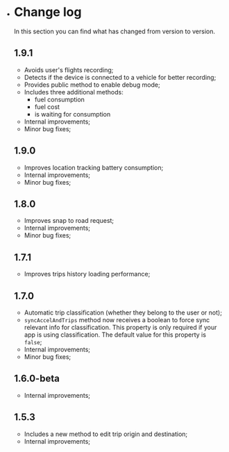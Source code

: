 - # Change log

  In this section you can find what has changed from version to version.

  ## 1.9.1

  - Avoids user's flights recording;
  - Detects if the device is connected to a vehicle for better recording;
  - Provides public method to enable debug mode;
  - Includes three additional methods:
    - fuel consumption
    - fuel cost
    - is waiting for consumption
  - Internal improvements;
  - Minor bug fixes;

  ## 1.9.0

  - Improves location tracking battery consumption;
  - Internal improvements;
  - Minor bug fixes;

  ## 1.8.0

  - Improves snap to road request;
  - Internal improvements;
  - Minor bug fixes;

  ## 1.7.1

  - Improves trips history loading performance;

  ## 1.7.0

  - Automatic trip classification (whether they belong to the user or not);
  - `syncAccelAndTrips` method now receives a boolean to force sync relevant info for classification. This property is only required if your app is using classification. The default value for this property is `false`;
  - Internal improvements;
  - Minor bug fixes;

  ## 1.6.0-beta

  - Internal improvements;

  ## 1.5.3

  - Includes a new method to edit trip origin and destination;
  - Internal improvements;
